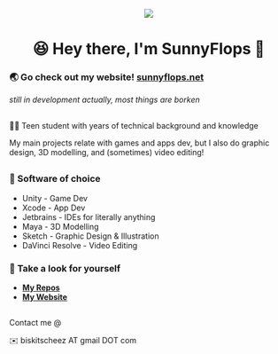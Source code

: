 <p align="center"><img src="https://github.com/user-attachments/assets/267d2fe7-def5-4b71-916a-f0ded73a4bcb"></p>

<div id="toc">
  <ul align="center" style="list-style: none">
    <summary>
      <h1>
        😆 Hey there, I'm SunnyFlops 👋
      </h1>
    </summary>
  </ul>
</div>

### 🌏 Go check out my website! [sunnyflops.net](https://sunnyflops.net)
_still in development actually, most things are borken_

##

👨‍💻 Teen student with years of technical background and knowledge

My main projects relate with games and apps dev, but I also do graphic design, 3D modelling, and (sometimes) video editing!

##

### 🔨 Software of choice
- Unity - Game Dev
- Xcode - App Dev
- Jetbrains - IDEs for literally anything
- Maya - 3D Modelling
- Sketch - Graphic Design & Illustration
- DaVinci Resolve - Video Editing

### 👀 Take a look for yourself

- **[My Repos](https://github.com/SunnyFloppyDiskStudios?tab=repositories)**
- **[My Website](https://sunnyflops.net)**

##

Contact me @

✉️ biskitscheez AT gmail DOT com
